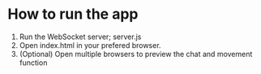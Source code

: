 # How to run the app
  1. Run the WebSocket server; server.js
  2. Open index.html in your prefered browser.
  3. (Optional) Open multiple browsers to preview the chat and movement function
  
